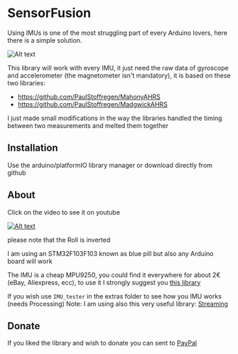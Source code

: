 # SensorFusion
Using IMUs is one of the most struggling part of every Arduino lovers, here there is a simple solution.

![Alt text](/extras/axis.png?raw=true "axis")

This library will work with every IMU, it just need the raw data of gyroscope and accelerometer (the magnetometer isn't mandatory), it is based on these two libraries:
- https://github.com/PaulStoffregen/MahonyAHRS 
- https://github.com/PaulStoffregen/MadgwickAHRS 

I just made small modifications in the way the libraries handled the timing between two measurements and melted them together


## Installation
Use the arduino/platformIO library manager or download directly from github


## About

Click on the video to see it on youtube

[![Alt text](https://img.youtube.com/vi/uhsOAhe9qgI/0.jpg)](https://www.youtube.com/watch?v=uhsOAhe9qgI)

please note that the Roll is inverted


I am using an STM32F103F103 known as blue pill but also any Arduino board will work

The IMU is a cheap MPU9250, you could find it everywhere for about 2€ (eBay, Aliexpress, ecc), to use it I strongly suggest you [this library](https://github.com/bolderflight/MPU9250)

If you wish use `IMU_tester` in the extras folder to see how you IMU works (needs Processing)
Note: I am using also this very useful library: [Streaming](https://github.com/geneReeves/ArduinoStreaming)

## Donate

If you liked the library and wish to donate you can sent to [PayPal](https://paypal.me/aster94)
